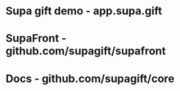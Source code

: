 # Supa gift demo - app.supa.gift
# SupaFront - github.com/supagift/supafront
# Docs - github.com/supagift/core
